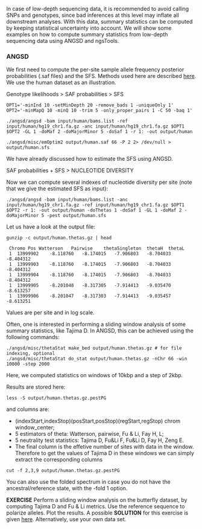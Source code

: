 
In case of low-depth sequencing data, it is recommended to avoid calling SNPs and genotypes, since bad inferences at this level may inflate all downstream analyses.
With this data, summary statistics can be computed by keeping statistical uncertainty into account.
We will show some examples on how to compute summary statistics from low-depth sequencing data using ANGSD and ngsTools.

### ANGSD

We first need to compute the per-site sample allele frequency posterior probabilities (.saf files) and the SFS. 
Methods used here are described [here](http://www.biomedcentral.com/1471-2105/14/289).
We use the human dataset as an illustration.

Genotype likelihoods > SAF probabilities > SFS

```
OPT1='-minInd 10 -setMinDepth 20 -remove_bads 1 -uniqueOnly 1'
OPT2='-minMapQ 10 -minQ 10 -trim 5 -only_proper_pairs 1 -C 50 -baq 1'

./angsd/angsd -bam input/human/bams.list -ref input/human/hg19_chr1.fa.gz -anc input/human/hg19_chr1.fa.gz $OPT1 $OPT2 -GL 1 -doMaf 2 -doMajorMinor 5 -doSaf 1 -r 1: -out output/human

./angsd/misc/emOptim2 output/human.saf 66 -P 2 2> /dev/null > output/human.sfs
```
We have already discussed how to estimate the SFS using ANGSD.

SAF probabilities + SFS > NUCLEOTIDE DIVERSITY

Now we can compute several indexes of nucleotide diversity per site (note that we give the estimated SFS as input):
```
./angsd/angsd -bam input/human/bams.list -anc input/human/hg19_chr1.fa.gz -ref input/human/hg19_chr1.fa.gz $OPT1 $OPT2 -r 1: -out output/human -doThetas 1 -doSaf 1 -GL 1 -doMaf 2 -doMajorMinor 5 -pest output/human.sfs
```

Let us have a look at the output file:
```
gunzip -c output/human.thetas.gz | head

 Chromo	Pos	Watterson	Pairwise	thetaSingleton	thetaH	thetaL
 1	13999902	-8.118760	-8.174015	-7.906803	-8.704033	-8.404312
 1	13999903	-8.118760	-8.174015	-7.906803	-8.704033	-8.404312
 1	13999904	-8.118760	-8.174015	-7.906803	-8.704033	-8.404312
 1	13999905	-8.201048	-8.317305	-7.914413	-9.035470	-8.613257
 1	13999906	-8.201047	-8.317303	-7.914413	-9.035457	-8.613251
```
Values are per site and in log scale.

Often, one is interested in performing a sliding window analysis of some summary statistics, like Tajima D.
In ANGSD, this can be achieved using the following commands:
```
./angsd/misc/thetaStat make_bed output/human.thetas.gz # for file indexing, optional
./angsd/misc/thetaStat do_stat output/human.thetas.gz -nChr 66 -win 10000 -step 2000
```
Here, we computed statistics on windows of 10kbp and a step of 2kbp.

Results are stored here:
```
less -S output/human.thetas.gz.pestPG
```
and columns are:<br>
 - (indexStart,indexStop)(posStart,posStop)(regStart,regStop) chrom window_center; <br>
 - 5 estimators of theta: Watterson, pairwise, Fu & Li, Fay H, L; <br>
 - 5 neutrality test statistics: Tajima D, Fu&Li F, Fu&Li D, Fay H, Zeng E. <br>
 - The final column is the effetive number of sites with data in the window. <br>
Therefore to get the values of Tajima D in these windows we can simply extract the corresponding columns
```
cut -f 2,3,9 output/human.thetas.gz.pestPG
```

You can also use the folded spectrum in case you do not have the ancestral/reference state, with the -fold 1 option.

**EXERCISE**
Perform a sliding window analysis on the butterfly dataset, by computing Tajima D and Fu & Li metrics.
Use the reference sequence to polarize alleles.
Plot the results. 
A possible **SOLUTION** for this exercise is given [here](https://github.com/mfumagalli/EvoGen_course/blob/master/solutions.md).
Alternatively, use your own data set.





